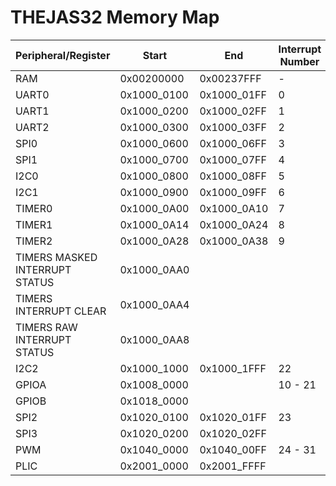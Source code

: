 # THEJAS32 Memory Map

| Peripheral/Register                   | Start       | End         | Interrupt Number  |
| ------------------------------------- | ----------- | ----------- | ----------------- | 
| RAM                                   | 0x00200000  | 0x00237FFF | -                 |
| UART0                                 | 0x1000_0100 | 0x1000_01FF | 0                 |
| UART1                                 | 0x1000_0200 | 0x1000_02FF | 1                 |
| UART2                                 | 0x1000_0300 | 0x1000_03FF | 2                 |
| SPI0                                  | 0x1000_0600 | 0x1000_06FF | 3                 |
| SPI1                                  | 0x1000_0700 | 0x1000_07FF | 4                 |
| I2C0                                  | 0x1000_0800 | 0x1000_08FF | 5                 |
| I2C1                                  | 0x1000_0900 | 0x1000_09FF | 6                 |
| TIMER0                                | 0x1000_0A00 | 0x1000_0A10 | 7                 |
| TIMER1                                | 0x1000_0A14 | 0x1000_0A24 | 8                 |
| TIMER2                                | 0x1000_0A28 | 0x1000_0A38 | 9                 |
| TIMERS MASKED INTERRUPT STATUS        | 0x1000_0AA0 |             |                   |
| TIMERS INTERRUPT CLEAR                | 0x1000_0AA4 |             |                   |
| TIMERS RAW INTERRUPT STATUS           | 0x1000_0AA8 |             |                   |
| I2C2                                  | 0x1000_1000 | 0x1000_1FFF | 22                |
| GPIOA                                 | 0x1008_0000 |             | 10 - 21           |
| GPIOB                                 | 0x1018_0000 |             |                   |
| SPI2                                  | 0x1020_0100 | 0x1020_01FF | 23                |
| SPI3                                  | 0x1020_0200 | 0x1020_02FF |                   |
| PWM                                   | 0x1040_0000 | 0x1040_00FF | 24 - 31           |
| PLIC                                  | 0x2001_0000 | 0x2001_FFFF |                   |